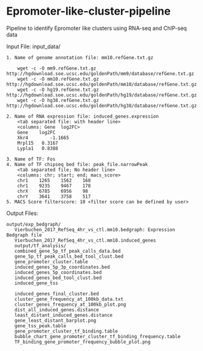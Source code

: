 # Epromoter-like-cluster-pipeline
Pipeline to identify Epromoter like clusters using RNA-seq and ChIP-seq data


Input File:
  input_data/
  
    1. Name of genome annotation file: mm10.refGene.txt.gz
    
        wget -c -O mm9.refGene.txt.gz http://hgdownload.soe.ucsc.edu/goldenPath/mm9/database/refGene.txt.gz
        wget -c -O mm10.refGene.txt.gz http://hgdownload.soe.ucsc.edu/goldenPath/mm10/database/refGene.txt.gz
        wget -c -O hg19.refGene.txt.gz http://hgdownload.soe.ucsc.edu/goldenPath/hg19/database/refGene.txt.gz
        wget -c -O hg38.refGene.txt.gz http://hgdownload.soe.ucsc.edu/goldenPath/hg38/database/refGene.txt.gz

    2. Name of RNA expression file: induced_genes.expression
        <tab separated file: with header line>
        <columns: Gene	log2FC>
        Gene	log2FC	
        Xkr4		-1.1665	
        Mrpl15	 0.3167	
        Lypla1	 0.8388	

    3. Name of TF: Fos
    4. Name of TF chipseq bed file: peak_file.narrowPeak
        <tab separated file; No header line>
        <columns: chr; start; end; macs_score>
        chr1	1265	1562	168	
        chr1	9235	9467	178
        chrX	6785	6956	98
        chrY	3641	3758	517
    5. MACS Score filterscore: 10 <filter score can be defined by user>

Output Files:

    output/exp_bedgraph/
       Vierbuchen_2017_RefSeq_4hr_vs_ctl.mm10.bedgraph: Expression Bedgraph file
       Vierbuchen_2017_RefSeq_4hr_vs_ctl.mm10.induced_genes
       output/tf_analysis/
       combined_gene_5p_tf_peak_calls_data.bed
       gene_5p_tf_peak_calls_bed_tool_clust.bed
       gene_promoter_cluster.table
       induced_genes_5p_3p_coordinates.bed
       induced_genes_5p_coordinates.bed
       induced_genes_bed_tool_clust.bed
       induced_gene_tss

       induced_genes_final_cluster.bed
       cluster_gene_frequency_at_100kb_data.txt
       cluster_genes_frequency_at_100kb_plot.png
       dist_all_induced_genes.distance
       least_distant_induced_genes.distance
       gene_least_distant_barplot.png
       gene_tss_peak.table
       gene_promoter_cluster_tf_binding.table
       bubble_chart_gene_promoter_cluster_tf_binding_frequency.table
       TF_binding_gene_promoter_frequency_bubble_plot.png
